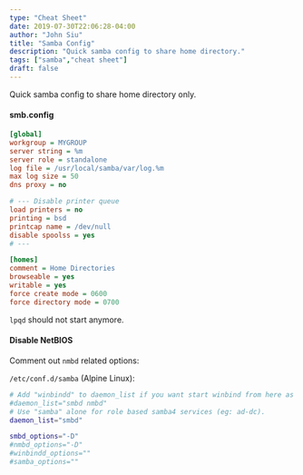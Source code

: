 ```yaml
---
type: "Cheat Sheet"
date: 2019-07-30T22:06:28-04:00
author: "John Siu"
title: "Samba Config"
description: "Quick samba config to share home directory."
tags: ["samba","cheat sheet"]
draft: false
---
```

Quick samba config to share home directory only.
<!--more-->

#### smb.config

```ini
[global]
workgroup = MYGROUP
server string = %m
server role = standalone
log file = /usr/local/samba/var/log.%m
max log size = 50
dns proxy = no

# --- Disable printer queue
load printers = no
printing = bsd
printcap name = /dev/null
disable spoolss = yes
# ---

[homes]
comment = Home Directories
browseable = yes
writable = yes
force create mode = 0600
force directory mode = 0700
```

`lpqd` should not start anymore.

#### Disable NetBIOS

Comment out `nmbd` related options:

`/etc/conf.d/samba` (Alpine Linux):

```sh
# Add "winbindd" to daemon_list if you want start winbind from here as well
#daemon_list="smbd nmbd"
# Use "samba" alone for role based samba4 services (eg: ad-dc).
daemon_list="smbd"

smbd_options="-D"
#nmbd_options="-D"
#winbindd_options=""
#samba_options=""
```